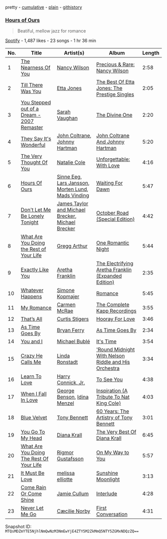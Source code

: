 pretty - [cumulative](/playlists/cumulative/54LbSpjd64NjKPUyYAGkNU.md) - [plain](/playlists/plain/54LbSpjd64NjKPUyYAGkNU) - [githistory](https://github.githistory.xyz/mackorone/spotify-playlist-archive/blob/main/playlists/plain/54LbSpjd64NjKPUyYAGkNU)

### [Hours of Ours](https://open.spotify.com/playlist/54LbSpjd64NjKPUyYAGkNU)

> Beatiful, mellow jazz for romance

[Spotify](https://open.spotify.com/user/spotify) - 1,487 likes - 23 songs - 1 hr 36 min

| No. | Title | Artist(s) | Album | Length |
|---|---|---|---|---|
| 1 | [The Nearness Of You](https://open.spotify.com/track/5Q8vFGe2wgjD50TzkHWAkp) | [Nancy Wilson](https://open.spotify.com/artist/2JfVCMa3FlvQRlLT5uH9zb) | [Precious & Rare: Nancy Wilson](https://open.spotify.com/album/1qvEgeCQpyGkmEFCL2fH8C) | 2:58 |
| 2 | [Till There Was You](https://open.spotify.com/track/09YbBHWddHG2Isn8AFBgnS) | [Etta Jones](https://open.spotify.com/artist/3CEdEF8RsuL3hAFJaujvr0) | [The Best Of Etta Jones: The Prestige Singles](https://open.spotify.com/album/3UP41HltK9W8HlazsmlqNL) | 2:05 |
| 3 | [You Stepped out of a Dream \- 2007 Remaster](https://open.spotify.com/track/3SptSk4a7ob8Qf4FfxQz4I) | [Sarah Vaughan](https://open.spotify.com/artist/1bgyxtWjZwA5PQlDsvs9b8) | [The Divine One](https://open.spotify.com/album/4OGrGH7qxDmjTlzP5w11Nx) | 2:20 |
| 4 | [They Say It's Wonderful](https://open.spotify.com/track/3vgNELn8MEMjWbdb3hAi3P) | [John Coltrane](https://open.spotify.com/artist/2hGh5VOeeqimQFxqXvfCUf), [Johnny Hartman](https://open.spotify.com/artist/7qVvIFc9DktkAc0HKzRhNo) | [John Coltrane And Johnny Hartman](https://open.spotify.com/album/2AXOX16zae4ZLiddqqzmp8) | 5:20 |
| 5 | [The Very Thought Of You](https://open.spotify.com/track/5vaadMKxBp0nvzfMrlaiQ7) | [Natalie Cole](https://open.spotify.com/artist/5tTsrGPwQRWUsHR2Xf7Ke9) | [Unforgettable: With Love](https://open.spotify.com/album/78qajwwkI8eOt1DrnUOtuL) | 4:16 |
| 6 | [Hours Of Ours](https://open.spotify.com/track/3noDxclU0hTMOCZJJu6vi6) | [Sinne Eeg](https://open.spotify.com/artist/20qKLdeJMj9d5RUHe37Izw), [Lars Jansson](https://open.spotify.com/artist/1kW3Vmt2UDZfYhc9So72dS), [Morten Lund](https://open.spotify.com/artist/44ioweuAw5P80TwfcibcpP), [Mads Vinding](https://open.spotify.com/artist/7rrlGOFMo4ERCTSBsWVxEP) | [Waiting For Dawn](https://open.spotify.com/album/7BPR07qyqeuxBo715ON7Jd) | 5:47 |
| 7 | [Don't Let Me Be Lonely Tonight](https://open.spotify.com/track/6K7JqasElx9wkiCjrh3YCl) | [James Taylor and Michael Brecker](https://open.spotify.com/artist/3ekWeDtkbJoQ8D7WwbZN2f), [Michael Brecker](https://open.spotify.com/artist/5IkynsVZoak9UR2Xt8qsMj) | [October Road \(Special Edition\)](https://open.spotify.com/album/3RHJNmuwD0fnwccBv2HTif) | 4:42 |
| 8 | [What Are You Doing the Rest of Your Life](https://open.spotify.com/track/0mo0lrHb9PTM4fIIYffk6F) | [Gregg Arthur](https://open.spotify.com/artist/0aQopayBTPPx1jQ5THTJ4j) | [One Romantic Night](https://open.spotify.com/album/6hP0WT5ktxvyCRCHXTmzbi) | 5:44 |
| 9 | [Exactly Like You](https://open.spotify.com/track/0PDRV7IO1q79KP3PaydAhr) | [Aretha Franklin](https://open.spotify.com/artist/7nwUJBm0HE4ZxD3f5cy5ok) | [The Electrifying Aretha Franklin \(Expanded Edition\)](https://open.spotify.com/album/5tGs5EjPwWWLJcsx7r1rvH) | 2:35 |
| 10 | [Whatever Happens](https://open.spotify.com/track/3N8iYWrOh4Qjr2LiM7IvQg) | [Simone Kopmajer](https://open.spotify.com/artist/7cylWVUnKfaVT2vpkNoRWB) | [Romance](https://open.spotify.com/album/2XGpZYTN1gktkJfMCcBQQM) | 5:45 |
| 11 | [My Romance](https://open.spotify.com/track/08msB2Pheap0m3jjQP8pU8) | [Carmen McRae](https://open.spotify.com/artist/2E3nXyfocf7qfHAIFNbBuj) | [The Complete Kapp Recordings](https://open.spotify.com/album/42mh5hg6L2ixpfRvvfqNgq) | 3:55 |
| 12 | [That’s All](https://open.spotify.com/track/6sSAu9luXXtIWDZ1Saw6d0) | [Curtis Stigers](https://open.spotify.com/artist/2bNtosg6E8tvmN6wYxPCfu) | [Hooray For Love](https://open.spotify.com/album/6LrheEX4HOEDjAh5oj4Q9c) | 3:46 |
| 13 | [As Time Goes By](https://open.spotify.com/track/43b0lDxUoOWdsMWrdfT6hY) | [Bryan Ferry](https://open.spotify.com/artist/5RNFFojXkPRmlJZIwXeKQC) | [As Time Goes By](https://open.spotify.com/album/7foiLbQUOIK8kzTuKtd4to) | 2:34 |
| 14 | [You and I](https://open.spotify.com/track/4DCyGPsinRW8b52Bt4yVDu) | [Michael Bublé](https://open.spotify.com/artist/1GxkXlMwML1oSg5eLPiAz3) | [It's Time](https://open.spotify.com/album/457fktVFXVwjQTl9wOLlfg) | 3:54 |
| 15 | [Crazy He Calls Me](https://open.spotify.com/track/6XGgIV8rqetmKFPETi9Jup) | [Linda Ronstadt](https://open.spotify.com/artist/1sXbwvCQLGZnaH0Jp2HTVc) | ['Round Midnight With Nelson Riddle and His Orchestra](https://open.spotify.com/album/5JlMe8Uu6D6byVllGv0ZF4) | 3:34 |
| 16 | [Learn To Love](https://open.spotify.com/track/2fAmovIwqtQLBWpyndipYH) | [Harry Connick, Jr.](https://open.spotify.com/artist/6u17YlWtW4oqFF5Hn9UU79) | [To See You](https://open.spotify.com/album/2XbOlwqciq5vq7icKV4tF1) | 4:38 |
| 17 | [When I Fall In Love](https://open.spotify.com/track/6CFuFSyAlwsRGO3CcRUqyP) | [George Benson](https://open.spotify.com/artist/4N8BwYTEC6XqykGvXXlmfv), [Idina Menzel](https://open.spotify.com/artist/73Np75Wv2tju61Eo9Zw4IR) | [Inspiration \(A Tribute To Nat King Cole\)](https://open.spotify.com/album/7CVBlFmDZnYjHyP6G0aj0m) | 4:03 |
| 18 | [Blue Velvet](https://open.spotify.com/track/5sMVujBLwXJH9AjToNoSbH) | [Tony Bennett](https://open.spotify.com/artist/2lolQgalUvZDfp5vvVtTYV) | [60 Years: The Artistry of Tony Bennett](https://open.spotify.com/album/4PEuqYJixNSCMotzbfmWNb) | 3:01 |
| 19 | [You Go To My Head](https://open.spotify.com/track/1sKOcOwjlVS4a8mEqomkdZ) | [Diana Krall](https://open.spotify.com/artist/5z1VAFwT35EVvCp1XlZZuL) | [The Very Best Of Diana Krall](https://open.spotify.com/album/6V0wO3QCv5hk6Y2ZAIICV4) | 6:45 |
| 20 | [What Are You Doing The Rest Of Your Life](https://open.spotify.com/track/4cZS6Zsn3H7Srg42UX7v5W) | [Rigmor Gustafsson](https://open.spotify.com/artist/4PVhLylgFzJbW165GuwMzU) | [On My Way to You](https://open.spotify.com/album/1HQrW5oQigjeWcKwR3HkNX) | 5:57 |
| 21 | [It Must Be Love](https://open.spotify.com/track/735WbySbM7FJGrdFHeGKXl) | [melissa elliotte](https://open.spotify.com/artist/2OYO7c5glKNbgbp5kMpGXB) | [Sunshine Moonlight](https://open.spotify.com/album/4qDJU53dUWCr9SAsVGXf6t) | 3:13 |
| 22 | [Come Rain Or Come Shine](https://open.spotify.com/track/26Wf6KbyU3axlGXfCGlD7e) | [Jamie Cullum](https://open.spotify.com/artist/3XxxEq6BREC57nCWXbQZ7o) | [Interlude](https://open.spotify.com/album/2z72SdeVR3kLHOp9I2zS4S) | 4:28 |
| 23 | [Never Let Me Go](https://open.spotify.com/track/29Ym1MRlru8wWI7CS6v05B) | [Cæcilie Norby](https://open.spotify.com/artist/6XFVoO2x9F6P1FxZy1PG4H) | [First Conversation](https://open.spotify.com/album/1aqCkWhgnTTAyTNME1k8v1) | 4:31 |

Snapshot ID: `MTQsMDZmYTE5NjhlNmQwNzM3NmEwYjE4ZTY5M2ZkMmQ5NTY5ZGMxNDQzZQ==`
